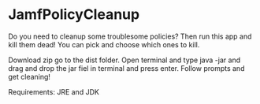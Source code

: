 # JamfPolicyCleanup

Do you need to cleanup some troublesome policies? Then run this app and kill them dead! You can pick and choose which ones to kill. 

Download zip go to the dist folder. Open terminal and type java -jar and drag and drop the jar fiel in terminal and press enter. Follow prompts and get cleaning!

Requirements: JRE and JDK
